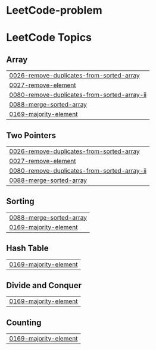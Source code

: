 # LeetCode-problem

<!---LeetCode Topics Start-->
# LeetCode Topics
## Array
|  |
| ------- |
| [0026-remove-duplicates-from-sorted-array](https://github.com/sunnysakib/LeetCode-problem/tree/master/0026-remove-duplicates-from-sorted-array) |
| [0027-remove-element](https://github.com/sunnysakib/LeetCode-problem/tree/master/0027-remove-element) |
| [0080-remove-duplicates-from-sorted-array-ii](https://github.com/sunnysakib/LeetCode-problem/tree/master/0080-remove-duplicates-from-sorted-array-ii) |
| [0088-merge-sorted-array](https://github.com/sunnysakib/LeetCode-problem/tree/master/0088-merge-sorted-array) |
| [0169-majority-element](https://github.com/sunnysakib/LeetCode-problem/tree/master/0169-majority-element) |
## Two Pointers
|  |
| ------- |
| [0026-remove-duplicates-from-sorted-array](https://github.com/sunnysakib/LeetCode-problem/tree/master/0026-remove-duplicates-from-sorted-array) |
| [0027-remove-element](https://github.com/sunnysakib/LeetCode-problem/tree/master/0027-remove-element) |
| [0080-remove-duplicates-from-sorted-array-ii](https://github.com/sunnysakib/LeetCode-problem/tree/master/0080-remove-duplicates-from-sorted-array-ii) |
| [0088-merge-sorted-array](https://github.com/sunnysakib/LeetCode-problem/tree/master/0088-merge-sorted-array) |
## Sorting
|  |
| ------- |
| [0088-merge-sorted-array](https://github.com/sunnysakib/LeetCode-problem/tree/master/0088-merge-sorted-array) |
| [0169-majority-element](https://github.com/sunnysakib/LeetCode-problem/tree/master/0169-majority-element) |
## Hash Table
|  |
| ------- |
| [0169-majority-element](https://github.com/sunnysakib/LeetCode-problem/tree/master/0169-majority-element) |
## Divide and Conquer
|  |
| ------- |
| [0169-majority-element](https://github.com/sunnysakib/LeetCode-problem/tree/master/0169-majority-element) |
## Counting
|  |
| ------- |
| [0169-majority-element](https://github.com/sunnysakib/LeetCode-problem/tree/master/0169-majority-element) |
<!---LeetCode Topics End-->